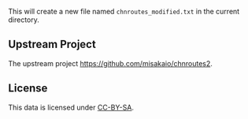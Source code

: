 This will create a new file named `chnroutes_modified.txt` in the current directory.

## Upstream Project

The upstream project https://github.com/misakaio/chnroutes2.

## License

This data is licensed under [CC-BY-SA](https://creativecommons.org/licenses/by-sa/2.0/).

